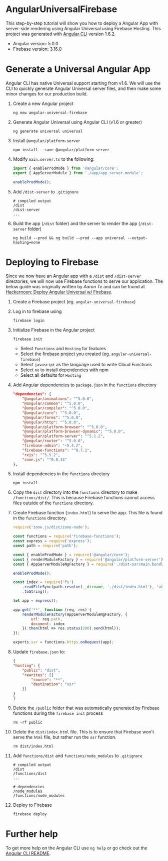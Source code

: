 # AngularUniversalFirebase
This step-by-step tutorial will show you how to deploy a Angular App with server-side rendering using Angular Universal using Firebase Hosting.  This project was generated with [Angular CLI](https://github.com/angular/angular-cli) version 1.6.2.
* Angular version: 5.0.0
* Firebase version: 3.16.0

# Generate a Universal Angular App
Angular CLI has native Universal support starting from v1.6.  We will use the CLI to quickly generate Angular Universal server files, and then make some minor changes for our production build.

1. Create a new Angular project
    ```
    ng new angular-universal-firebase
    ```

2. Generate Angular Universal using Angular CLI (v1.6 or greater)
    ```
    ng generate universal universal
    ```

3. Install `@angular/platform-server`
    ```
    npm install --save @angular/platform-server
    ```

4. Modify `main.server.ts` to the following:
    ```typescript
    import { enableProdMode } from '@angular/core';
    export { AppServerModule } from './app/app.server.module';

    enableProdMode();
    ```

5. Add `/dist-server` to `.gitignore`
    ```git
    # compiled output
    /dist
    /dist-server
    ...
    ``` 

6. Build the app (`/dist` folder) and the server to render the app (`/dist-server` folder)
    ```
    ng build --prod && ng build --prod --app universal --output-hashing=none
    ```

# Deploying to Firebase
Since we now have an Angular app with a `/dist` and `/dist-server` directories, we will now use Firebase functions to serve our application.  The below guide was originally written by *Aaron Te* and can be found at [Hackernoon: Deploy Angular Universal w/ Firebase](https://hackernoon.com/deploy-angular-universal-w-firebase-ad70ea2413a1).

1. Create a Firebase project (eg. `angular-universal-firebase`)

2. Log in to firebase using 
    ```
    firebase login
    ```

3. Initialize Firebase in the Angular project
    ```
    firebase init
    ```
    * Select `Functions` and `Hosting` for features
    * Select the firebase project you created (eg. `angular-universal-firebase`)
    * Select `javascipt` as the language used to write Cloud Functions
    * Select `no` to install dependencies with npm
    * Select all defaults for `Hosting`

4. Add Angular dependencies to `package.json` in the `functions` directory
    ```json
    "dependencies": {
        "@angular/animations": "^5.0.0",
        "@angular/common": "^5.0.0",
        "@angular/compiler": "^5.0.0",
        "@angular/core": "^5.0.0",
        "@angular/forms": "^5.0.0",
        "@angular/http": "^5.0.0",
        "@angular/platform-browser": "^5.0.0",
        "@angular/platform-browser-dynamic": "^5.0.0",
        "@angular/platform-server": "^5.1.2",
        "@angular/router": "^5.0.0",
        "firebase-admin": "~5.4.2",
        "firebase-functions": "^0.7.1",
        "rxjs": "^5.5.2",
        "zone.js": "^0.8.14"
    },
    ```

5. Install dependencies in the `functions` directory
    ```
    npm install
    ```

6. Copy the `dist` directory into the `functions` directory to make `/functions/dist/`.  This is because Firebase functions cannot access files outside of the `functions` directory.

7. Create Firebase function (`index.html`) to serve the app.  This file is found in the `functions` directory.
    ```javascript
    require('zone.js/dist/zone-node');

    const functions = require('firebase-functions');
    const express = require('express');
    const path = require('path');

    const { enableProdMode } = require('@angular/core');
    const { renderModuleFactory } = require('@angular/platform-server');
    const { AppServerModuleNgFactory } = require('./dist-ssr/main.bundle');

    enableProdMode();

    const index = require('fs')
        .readFileSync(path.resolve(__dirname, './dist/index.html'), 'utf8')
        .toString();

    let app = express();

    app.get('**', function (req, res) {
        renderModuleFactory(AppServerModuleNgFactory, {
            url: req.path,
            document: index
        }).then(html => res.status(200).send(html));
    });

    exports.ssr = functions.https.onRequest(app);
    ```

8. Update `firebase.json` to:
    ```json
    {
    "hosting": {
        "public": "dist",
        "rewrites": [{
            "source": "**",
            "destination": "ssr"
        }]
    }
    }
    ```

9. Delete the `/public` folder that was automatically generated by Firebase functions during the `firebase init` process
    ```
    rm -rf public
    ```

10. Delete the `dist/index.html` file.  This is to ensure that Firebase won't serve the `html` file, but rather run the `ssr` function.
    ```
    rm dist/index.html
    ```

11. Add `functions/dist` and `functions/node_modules` to `.gitignore`
    ```git
    # compiled output
    /dist
    /functions/dist
    ...

    # dependencies
    /node_modules
    /functions/node_modules
    ```

12. Deploy to Firebase
    ```
    firebase deploy
    ```

# Further help
To get more help on the Angular CLI use `ng help` or go check out the [Angular CLI README](https://github.com/angular/angular-cli/blob/master/README.md).
